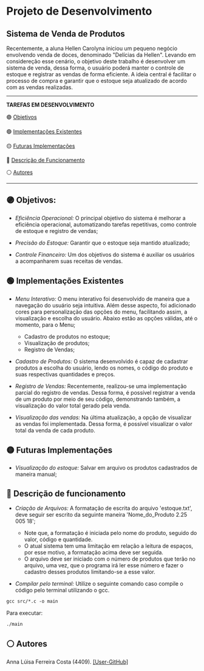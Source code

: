 # Projeto de Desenvolvimento

## Sistema de Venda de Produtos 

Recentemente, a aluna Hellen Carolyna iniciou um pequeno negócio envolvendo venda de doces, denominado "Delícias da Hellen". Levando em considereção esse cenário, o objetivo deste trabalho é desenvolver um sistema de venda, dessa forma, o usuário poderá manter o controle de estoque e registrar as vendas de forma eficiente. A ideia central é facilitar o processo de compra e garantir que o estoque seja atualizado de acordo com as vendas realizadas.

___

**TAREFAS EM DESENVOLVIMENTO**

🟣 [Objetivos](#Objetivos-1)

<div id="Objetivos-1">
<!-- Seu conteúdo para a Objetivos -->
</div>

🟢 [Implementações Existentes](#implemen-4)
<div id="implemen-4">
<!-- Seu conteúdo para Autores -->
</div>

🟡  [Futuras Implementações](#implementar-3)

<div id="implementar-3">
<!-- Seu conteúdo para Autores -->
</div>

🔵 [Descrição de Funcionamento](#descricao-de-funcionamento)

<div id="descricao-de-funcionamento">
<!-- Seu conteúdo para Descrição de Funcionamento -->
</div>

⚪ [Autores](#autores-3)

<div id="autores-3">
<!-- Seu conteúdo para Autores -->
</div>

___

## 🟣 Objetivos:

* *Eficiência Operacional:* O principal objetivo do sistema é melhorar a eficiência operacional, automatizando tarefas repetitivas, como controle de estoque e registro de vendas;

* *Precisão do Estoque:* Garantir que o estoque seja mantido atualizado;

* *Controle Financeiro:* Um dos objetivos do sistema é auxiliar os usuários a acompanharem suas receitas de vendas.


## 🟢 Implementações Existentes

* *Menu Interativo:* O menu interativo foi desenvolvido de maneira que a navegação do usuário seja intuitiva. Além desse aspecto, foi adicionado cores para personalização das opções do menu, facilitando assim, a visualização e escolha do usuário. Abaixo estão as opções válidas, até o momento, para o Menu;
  * Cadastro de produtos no estoque;
  * Visualização de produtos;
  * Registro de Vendas;
  
* *Cadastro de Produtos:* O sistema desenvolvido é capaz de cadastrar produtos a escolha do usuário, lendo os nomes, o código do produto e suas respectivas quantidades e preços.
  
* *Registro de Vendas:* Recentemente, realizou-se uma implementação parcial do registro de vendas. Dessa forma, é possível registrar a venda de um produto por meio de seu código, demonstrando também, a visualização do valor total gerado pela venda.
  
* *Visualização das vendas:* Na última atualização, a opção de visualizar as vendas foi implementada. Dessa forma, é possível visualizar o valor total da venda de cada produto.

## 🟡 Futuras Implementações 

* *Visualização do estoque:* Salvar em arquivo os produtos cadastrados de maneira manual;


## 🔵 Descrição de funcionamento

<div id="descricao-de-funcionamento"></div>

* *Criação de Arquivos:* A formatação de escrita do arquivo 'estoque.txt', deve seguir ser escrito da seguinte maneira 'Nome_do_Produto 2.25 005 18';
  
   * Note que, a formatação é iniciada pelo nome do produto, seguido do valor, código e quantidade.
   * O atual sistema tem uma limitação em relação a leitura de espaços, por esse motivo, a formatação acima deve ser seguida.
   * O arquivo deve ser iniciado com o número de produtos que terão no arquivo, uma vez, que o programa irá ler esse número e fazer o cadastro desses produtos limitando-se a esse valor.

* *Compilar pelo terminal:* Utilize o seguinte comando caso compile o código pelo terminal utilizando o gcc.

```gcc
gcc src/*.c -o main
```
Para executar:
```gcc
./main
```


## ⚪ Autores

<div id="autores-3"><!-- Seu conteúdo para Autores --></div>

Anna Lúisa Ferreira Costa (4409). [[User-GitHub]](https://github.com/annafcosta)


